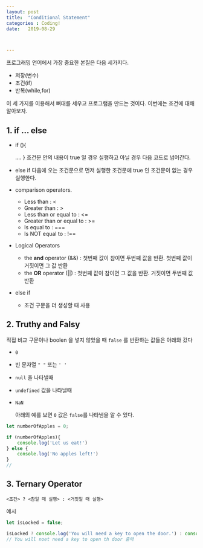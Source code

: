 ```yaml
---
layout: post
title:  "Conditional Statement"
categories : Coding!
date:   2019-08-29



---
```






프로그래밍 언어에서 가장 중요한 본질은 다음 세가지다.

* 저장(변수)
* 조건(if)
* 반복(while,for)

이 세 가지를 이용해서 뼈대를 세우고 프로그램을 만드는 것이다. 이번에는 조건에 대해 알아보자.

## 1. if ... else

* if (){

  ....
  }
  조건문 안의 내용이 true 일 경우 실행하고 아닐 경우 다음 코드로 넘어간다.

* else
  if 다음에 오는 조건문으로 먼저 실행한 조건문에 true 인 조건문이 없는 경우 실행한다.

* comparison operators.

  * Less than : <
  * Greater than : >
  * Less than or equal to : <=
  * Greater than or equal to : >=
  * Is equal to : ===
  * Is NOT equal to : !==

* Logical Operators

  * the **and** operator (&&) : 첫번째 값이 참이면 두번째 값을 반환. 첫번째 값이 거짓이면 그 값 반환
  * the **OR** operator (||) : 첫번째 값이 참이면 그 값을 반환.  거짓이면 두번째 값 반환

* else if 

  * 조건 구문을 더 생성할 때 사용

## 2. Truthy and Falsy

직접 비교 구문이나 boolen 을 넣지 않았을 때 `false` 를 반환하는 값들은 아래와 갔다

* `0`

* 빈 문자열 `" "` 또는 `' '`

* `null` 을 나타낼때

* `undefined` 값을 나타낼때

* `NaN`

  

  아래의 예를 보면 `0` 값은 `false`를 나타냄을 알 수 있다. 

```javascript
let numberOfApples = 0;

if (numberOfApples){
	console.log('Let us eat!')
} else {
    console.log('No apples left!')
}
//

```



## 3. Ternary Operator

`<조건> ? <참일 때 실행> : <거짓일 때 실행>`

예시

```javascript
let isLocked = false;

isLocked ? console.log('You will need a key to open the door.') : console.log('You will not need a key to open the door.');
// You will noet need a key to open th door 출력
```

## 

